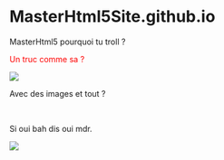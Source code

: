 
# MasterHtml5Site.github.io
<style> 
  .p1 { color: #FF0000; }
</style>


<html>
  <head> MasterHtml5 pourquoi tu troll ? <head/>
    <body>
      <br>
      <p class="p1"> Un truc comme sa ? </p>
      <img src="https://dw9to29mmj727.cloudfront.net/misc/newsletter-naruto3.png"/>
      <br>     
      <p> Avec des images et tout ? </p>
      <br>
      <p> Si oui bah dis oui mdr. </p>
      <img src="https://medias.comixtrip.fr/wp-content/uploads/2014/10/naruto-shippuden-02-1200x675.jpg"/>
      </body>
  </html>
